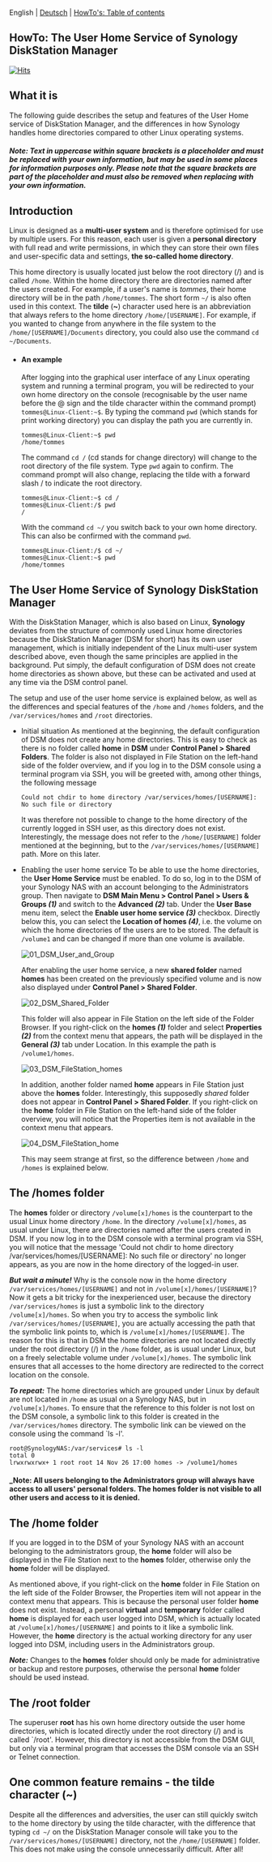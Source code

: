 English | [Deutsch](README.md) | [HowTo's: Table of contents](https://github.com/toafez/Tutorials/blob/main/README_en.md)

## HowTo: The User Home Service of Synology DiskStation Manager
[![Hits](https://hits.seeyoufarm.com/api/count/incr/badge.svg?url=https%3A%2F%2Fgithub.com%2Ftoafez%2FHowTo_Syno.DSM.User.Home%2Fblob%2Fmain%2FREADME_en.md&count_bg=%2379C83D&title_bg=%23555555&icon=&icon_color=%23E7E7E7&title=hits&edge_flat=false)](https://hits.seeyoufarm.com)

## What it is
The following guide describes the setup and features of the User Home service of DiskStation Manager, and the differences in how Synology handles home directories compared to other Linux operating systems.

#### _Note: Text in uppercase within square brackets is a placeholder and must be replaced with your own information, but may be used in some places for information purposes only. Please note that the square brackets are part of the placeholder and must also be removed when replacing with your own information._

## Introduction
Linux is designed as a **multi-user system** and is therefore optimised for use by multiple users. For this reason, each user is given a **personal directory** with full read and write permissions, in which they can store their own files and user-specific data and settings, **the so-called home directory**.

This home directory is usually located just below the root directory (/) and is called `/home`. Within the home directory there are directories named after the users created. For example, if a user's name is _tommes_, their home directory will be in the path `/home/tommes`. The short form `~/` is also often used in this context. The **tilde** (**~**) character used here is an abbreviation that always refers to the home directory `/home/[USERNAME]`. For example, if you wanted to change from anywhere in the file system to the `/home/[USERNAME]/Documents` directory, you could also use the command `cd ~/Documents`.

- #### An example
  After logging into the graphical user interface of any Linux operating system and running a terminal program, you will be redirected to your own home directory on the console (recognisable by the user name before the @ sign and the tilde character within the command prompt) `tommes@Linux-Client:~$`. By typing the command `pwd` (which stands for print working directory) you can display the path you are currently in.

  ```
  tommes@Linux-Client:~$ pwd
  /home/tommes
  ```
  The command `cd /` (cd stands for change directory) will change to the root directory of the file system. Type `pwd` again to confirm. The command prompt will also change, replacing the tilde with a forward slash / to indicate the root directory.

  ```
  tommes@Linux-Client:~$ cd /
  tommes@Linux-Client:/$ pwd
  /
  ```
  With the command `cd ~/` you switch back to your own home directory. This can also be confirmed with the command `pwd`.

  ```
  tommes@Linux-Client:/$ cd ~/
  tommes@Linux-Client:~$ pwd
  /home/tommes
  ```
## The User Home Service of Synology DiskStation Manager
With the DiskStation Manager, which is also based on Linux, **Synology** deviates from the structure of commonly used Linux home directories because the DiskStation Manager (DSM for short) has its own user management, which is initially independent of the Linux multi-user system described above, even though the same principles are applied in the background. Put simply, the default configuration of DSM does not create home directories as shown above, but these can be activated and used at any time via the DSM control panel.

The setup and use of the user home service is explained below, as well as the differences and special features of the `/home` and `/homes` folders, and the `/var/services/homes` and `/root` directories.

- Initial situation
  As mentioned at the beginning, the default configuration of DSM does not create any home directories. This is easy to check as there is no folder called **home** in **DSM** under **Control Panel > Shared Folders**. The folder is also not displayed in File Station on the left-hand side of the folder overview, and if you log in to the DSM console using a terminal program via SSH, you will be greeted with, among other things, the following message

  `Could not chdir to home directory /var/services/homes/[USERNAME]: No such file or directory`

  It was therefore not possible to change to the home directory of the currently logged in SSH user, as this directory does not exist. Interestingly, the message does not refer to the `/home/[USERNAME]` folder mentioned at the beginning, but to the `/var/services/homes/[USERNAME]` path. More on this later.

- Enabling the user home service
  To be able to use the home directories, the **User Home Service** must be enabled. To do so, log in to the DSM of your Synology NAS with an account belonging to the Administrators group. Then navigate to **DSM Main Menu > Control Panel > Users & Groups _(1)_** and switch to the **Advanced _(2)_** tab. Under the **User Base** menu item, select the **Enable user home service _(3)_** checkbox. Directly below this, you can select the **Location of homes _(4)_**, i.e. the volume on which the home directories of the users are to be stored. The default is `/volume1` and can be changed if more than one volume is available.

  ![01_DSM_User_and_Group](/images/01_DSM_User_and_Group_en.png)

  After enabling the user home service, a new **shared folder** named **homes** has been created on the previously specified volume and is now also displayed under **Control Panel > Shared Folder**.

  ![02_DSM_Shared_Folder](/images/02_DSM_Shared_Folder_en.png)

  This folder will also appear in File Station on the left side of the Folder Browser. If you right-click on the **homes _(1)_** folder and select **Properties _(2)_** from the context menu that appears, the path will be displayed in the **General _(3)_** tab under Location. In this example the path is `/volume1/homes`.

  ![03_DSM_FileStation_homes](/images/03_DSM_FileStation_homes_en.png)

  In addition, another folder named **home** appears in File Station just above the **homes** folder. Interestingly, this supposedly _shared_ folder does not appear in **Control Panel > Shared Folder**. If you right-click on the **home** folder in File Station on the left-hand side of the folder overview, you will notice that the Properties item is not available in the context menu that appears.

  ![04_DSM_FileStation_home](/images/04_DSM_FileStation_home_en.png)

  This may seem strange at first, so the difference between `/home` and `/homes` is explained below.

## The /homes folder
The **homes** folder or directory `/volume[x]/homes` is the counterpart to the usual Linux home directory `/home`. In the directory `/volume[x]/homes`, as usual under Linux, there are directories named after the users created in DSM. If you now log in to the DSM console with a terminal program via SSH, you will notice that the message 'Could not chdir to home directory /var/services/homes/[USERNAME]: No such file or directory' no longer appears, as you are now in the home directory of the logged-in user.

**_But wait a minute!_** Why is the console now in the home directory `/var/services/homes/[USERNAME]` and not in `/volume[x]/homes/[USERNAME]`? Now it gets a bit tricky for the inexperienced user, because the directory `/var/services/homes` is just a symbolic link to the directory `/volume[x]/homes`. So when you try to access the symbolic link `/var/services/homes/[USERNAME]`, you are actually accessing the path that the symbolic link points to, which is `/volume[x]/homes/[USERNAME]`. The reason for this is that in DSM the home directories are not located directly under the root directory (/) in the `/home` folder, as is usual under Linux, but on a freely selectable volume under `/volume[x]/homes`. The symbolic link ensures that all accesses to the home directory are redirected to the correct location on the console.

**_To repeat:_** The home directories which are grouped under Linux by default are not located in `/home` as usual on a Synology NAS, but in `/volume[x]/homes`. To ensure that the reference to this folder is not lost on the DSM console, a symbolic link to this folder is created in the `/var/services/homes` directory. The symbolic link can be viewed on the console using the command `ls -l'.
```
root@SynologyNAS:/var/services# ls -l
total 0
lrwxrwxrwx+ 1 root root 14 Nov 26 17:00 homes -> /volume1/homes
```
#### _Note: All users belonging to the Administrators group will always have access to all users' personal folders. The **homes** folder is not visible to all other users and access to it is denied.

## The /home folder
If you are logged in to the DSM of your Synology NAS with an account belonging to the administrators group, the **home** folder will also be displayed in the File Station next to the **homes** folder, otherwise only the **home** folder will be displayed.

As mentioned above, if you right-click on the **home** folder in File Station on the left side of the Folder Browser, the Properties item will not appear in the context menu that appears. This is because the personal user folder **home** does not exist. Instead, a personal **virtual** and **temporary** folder called **home** is displayed for each user logged into DSM, which is actually located at `/volume[x]/homes/[USERNAME]` and points to it like a symbolic link. However, the **home** directory is the actual working directory for any user logged into DSM, including users in the Administrators group.

**_Note:_** Changes to the **homes** folder should only be made for administrative or backup and restore purposes, otherwise the personal **home** folder should be used instead.

## The /root folder
The superuser **root** has his own home directory outside the user home directories, which is located directly under the root directory (/) and is called `/root'. However, this directory is not accessible from the DSM GUI, but only via a terminal program that accesses the DSM console via an SSH or Telnet connection.

## One common feature remains - the tilde character (~)
Despite all the differences and adversities, the user can still quickly switch to the home directory by using the tilde character, with the difference that typing `cd ~/` on the DiskStation Manager console will take you to the `/var/services/homes/[USERNAME]` directory, not the `/home/[USERNAME]` folder. This does not make using the console unnecessarily difficult. After all!
